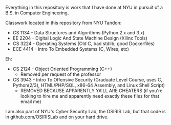 Everything in this repository is work that I have done at NYU in pursuit of a B.S. in Computer Engineering.

Classwork located in this repository from NYU Tandon:
 - CS 1134  - Data Structures and Algorithms (Python 2.x and 3.x)
 - EE 2204  - Digital Logic And State Machine Design (Xilinx Tools)
 - CS 3224  - Operating Systems (Old C, bad stdlib; good Dockerfiles)
 - ECE 4414 - Intro To Embedded Systems (C, Wires, etc)

Eh:
 - CS 2124 - Object Oriented Programming (C++)
    - Removed per request of the professor
 - CS 3943 - Intro To Offensive Security (Graduate Level Course, uses C, Python(2/3), HTML/PHP/SQL, x86-64 Assembly, and Linux Shell Script)
    - REMOVED BECAUSE APPARENTLY YA'LL ARE CHEATERS (if you're looking to hire me and apparently need exactly these files for that email me)


I am also part of NYU's Cyber Security Lab, the OSIRIS Lab, but that code is in github.com/OSIRISLab and on your hard drive.

